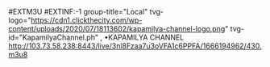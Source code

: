 
#EXTM3U
#EXTINF:-1 group-title="Local" tvg-logo="https://cdn1.clickthecity.com/wp-content/uploads/2020/07/18113602/kapamilya-channel-logo.png" tvg-id="KapamilyaChannel.ph" , •KAPAMILYA CHANNEL
http://103.73.58.238:8443/live/3nl8Fzaa7u3oVFA1c6PPFA/1666194962/430.m3u8
